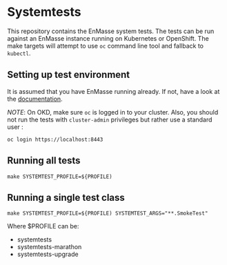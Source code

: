 # Systemtests

This repository contains the EnMasse system tests. The tests can be run against an EnMasse instance
running on Kubernetes or OpenShift. The make targets will attempt to use `oc` command line tool and
fallback to `kubectl`.

## Setting up test environment

It is assumed that you have EnMasse running already. If not, have a look at
the [documentation](http://enmasse.io/documentation/master/openshift/#quickstart-messaging-gs).

*NOTE*: On OKD, make sure `oc` is logged in to your cluster. Also, you should not run the tests with `cluster-admin` privileges but rather use a standard user :

    oc login https://localhost:8443

## Running all tests

    make SYSTEMTEST_PROFILE=${PROFILE)

##  Running a single test class

    make SYSTEMTEST_PROFILE=${PROFILE) SYSTEMTEST_ARGS="**.SmokeTest"

Where $PROFILE can be:
* systemtests
* systemtests-marathon
* systemtests-upgrade
